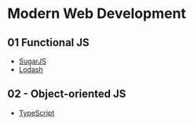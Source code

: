 Modern Web Development
==============


## 01 Functional JS ##
- [SugarJS](http://sugarjs.com/)
- [Lodash](https://lodash.com/)


## 02 - Object-oriented JS ##
- [TypeScript](http://www.typescriptlang.org/)

